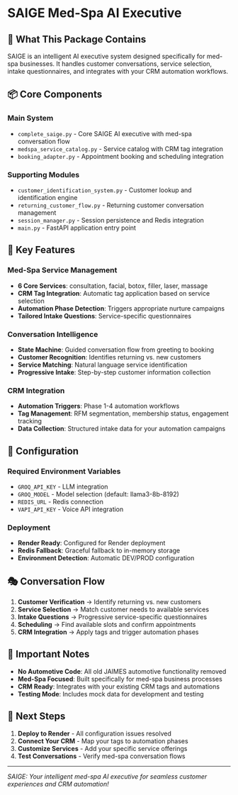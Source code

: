 # SAIGE Med-Spa AI Executive

## 🚀 What This Package Contains

SAIGE is an intelligent AI executive system designed specifically for med-spa businesses. It handles customer conversations, service selection, intake questionnaires, and integrates with your CRM automation workflows.

## 📦 Core Components

### **Main System**
- `complete_saige.py` - Core SAIGE AI executive with med-spa conversation flow
- `medspa_service_catalog.py` - Service catalog with CRM tag integration
- `booking_adapter.py` - Appointment booking and scheduling integration

### **Supporting Modules**
- `customer_identification_system.py` - Customer lookup and identification engine
- `returning_customer_flow.py` - Returning customer conversation management
- `session_manager.py` - Session persistence and Redis integration
- `main.py` - FastAPI application entry point

## 🎯 Key Features

### **Med-Spa Service Management**
- **6 Core Services**: consultation, facial, botox, filler, laser, massage
- **CRM Tag Integration**: Automatic tag application based on service selection
- **Automation Phase Detection**: Triggers appropriate nurture campaigns
- **Tailored Intake Questions**: Service-specific questionnaires

### **Conversation Intelligence**
- **State Machine**: Guided conversation flow from greeting to booking
- **Customer Recognition**: Identifies returning vs. new customers
- **Service Matching**: Natural language service identification
- **Progressive Intake**: Step-by-step customer information collection

### **CRM Integration**
- **Automation Triggers**: Phase 1-4 automation workflows
- **Tag Management**: RFM segmentation, membership status, engagement tracking
- **Data Collection**: Structured intake data for your automation campaigns

## 🔧 Configuration

### **Required Environment Variables**
- `GROQ_API_KEY` - LLM integration
- `GROQ_MODEL` - Model selection (default: llama3-8b-8192)
- `REDIS_URL` - Redis connection
- `VAPI_API_KEY` - Voice API integration

### **Deployment**
- **Render Ready**: Configured for Render deployment
- **Redis Fallback**: Graceful fallback to in-memory storage
- **Environment Detection**: Automatic DEV/PROD configuration

## 🎭 Conversation Flow

1. **Customer Verification** → Identify returning vs. new customers
2. **Service Selection** → Match customer needs to available services
3. **Intake Questions** → Progressive service-specific questionnaires
4. **Scheduling** → Find available slots and confirm appointments
5. **CRM Integration** → Apply tags and trigger automation phases

## 🚨 Important Notes

- **No Automotive Code**: All old JAIMES automotive functionality removed
- **Med-Spa Focused**: Built specifically for med-spa business processes
- **CRM Ready**: Integrates with your existing CRM tags and automations
- **Testing Mode**: Includes mock data for development and testing

## 🎯 Next Steps

1. **Deploy to Render** - All configuration issues resolved
2. **Connect Your CRM** - Map your tags to automation phases
3. **Customize Services** - Add your specific service offerings
4. **Test Conversations** - Verify med-spa conversation flows

---

*SAIGE: Your intelligent med-spa AI executive for seamless customer experiences and CRM automation!*

